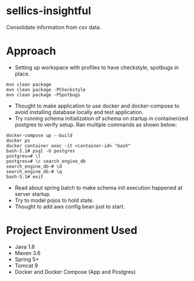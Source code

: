# sellics-insightful

Consolidate information from csv data.

# Approach
- Setting up workspace with profiles to have checkstyle, spotbugs in place.
```shell
mvn clean package
mvn clean package -PCheckstyle
mvn clean package -PSpotbugs

```
- Thought to make application to use docker and docker-compose to avoid installing database locally and test application.
- Try running schema initialization of schema on startup in containerized postgres to verify setup. Ran multiple commands as shown below:
```shell
docker-compose up --build
docker ps
docker container exec -it <container-id> "bash"
bash-5.1# psql -U postgres
postgres=# \l
postgres=# \c search_engine_db
search_engine_db-# \d
search_engine_db-# \q
bash-5.1# exit
```
- Read about spring batch to make schema init execution happened at server startup.
- Try to model pojos to hold state.
- Thought to add aws config bean just to start.


# Project Environment Used
- Java 1.8
- Maven 3.6
- Spring 5+
- Tomcat 9
- Docker and Docker Compose (App and Postgres)

